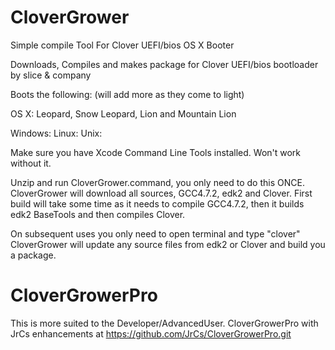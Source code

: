 CloverGrower
============

Simple compile Tool For Clover UEFI/bios OS X Booter

Downloads, Compiles and makes package for Clover UEFI/bios bootloader by slice & company

Boots the following: (will add more as they come to light)

OS X: Leopard, Snow Leopard, Lion and Mountain Lion

Windows:
Linux:
Unix:



Make sure you have Xcode Command Line Tools installed. Won't work without it.

Unzip and run CloverGrower.command, you only need to do this ONCE.
CloverGrower will download all sources, GCC4.7.2, edk2 and Clover.
First build will take some time as it needs to compile GCC4.7.2, then it builds edk2 BaseTools and then compiles Clover. 

On subsequent uses you only need to open terminal and type "clover"
CloverGrower will update any source files from edk2 or Clover and build you a package.


CloverGrowerPro
===============

This is more suited to the Developer/AdvancedUser.
CloverGrowerPro with JrCs enhancements at https://github.com/JrCs/CloverGrowerPro.git

